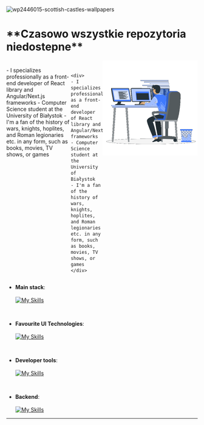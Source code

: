 ![wp2446015-scottish-castles-wallpapers](https://github.com/TheSinOfGreed/TheSinOfGreed/assets/80159294/2af2a207-9a98-44b1-b42c-8dd7d8592e89)

<h1>**Czasowo wszystkie repozytoria niedostepne**</h1>

<picture> <img align="right" src="https://github.com/0xAbdulKhalid/0xAbdulKhalid/raw/main/assets/mdImages/Right_Side.gif" width = 250px></picture>

<br>
<div style="display: flex;">
    <div>
    - I specializes professionally as a front-end developer of React library and Angular/Next.js frameworks
    - Computer Science student at the University of Białystok
    - I'm a fan of the history of wars, knights, hoplites, and Roman legionaries etc. in any form, such as books, movies, TV shows, or games
    </div>

    <div>
    - I specializes professionally as a front-end developer of React library and Angular/Next.js frameworks
    - Computer Science student at the University of Białystok
    - I'm a fan of the history of wars, knights, hoplites, and Roman legionaries etc. in any form, such as books, movies, TV shows, or games
    </div>

</div>
<p align="center">


- **Main stack**: </br></br>
    [![My Skills](https://skillicons.dev/icons?i=ts,angular,reactivex,react,redux)](https://skillicons.dev)
    
<br>   
    
- **Favourite UI Technologies**: </br></br>
    [![My Skills](https://skillicons.dev/icons?i=css,sass,tailwind,bootstrap,styledcomponents)](https://skillicons.dev)

<br>

- **Developer tools**: </br></br>
    [![My Skills](https://skillicons.dev/icons?i=linux,docker,git,gitlab,postman)](https://skillicons.dev)
  
<br>

- **Backend**: </br></br>
    [![My Skills](https://skillicons.dev/icons?i=nodejs,dotnet,express,sequelize,postgres)](https://skillicons.dev)
   
-----

<br/>
